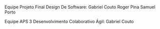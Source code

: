 Equipe Projeto Final Design De Software: 
  Gabriel Couto
  Roger Pina
  Samuel Porto

Equipe APS 3 Desenvolvimento Colaborativo Ágil:
  Gabriel Couto



